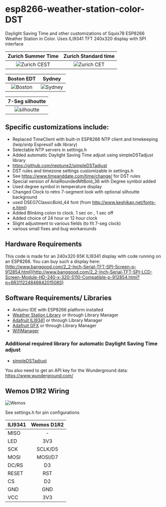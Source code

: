 # esp8266-weather-station-color-DST

Daylight Saving Time and other customizations of Squix78 ESP8266 Weather Station in Color.
Uses ILI9341 TFT 240x320 display with SPI interface

| Zurich Summer Time | Zurich Standard time |
|:------:|:------:|
| ![Zurich CEST](https://github.com/neptune2/esp8266-weather-station-color-DST/raw/master/resources/Zurich_CEST.jpg) | ![Zurich CET](https://github.com/neptune2/esp8266-weather-station-color-DST/raw/master/resources/Zurich_CET.jpg) | 

| Boston EDT | Sydney |
|:------:|:------:|
| ![Boston](https://github.com/neptune2/esp8266-weather-station-color-DST/raw/master/resources/Boston_EDT.jpg) | ![Sydney](https://github.com/neptune2/esp8266-weather-station-color-DST/raw/master/resources/Sydney.jpg) |

| 7-Seg silhoutte |
|:---------------:|
| ![silhoutte](https://github.com/neptune2/esp8266-weather-station-color-DST/raw/master/resources/7seg_silhoutte.jpg) |

## Specific customizations include:

* Replaced TimeClient with built-in ESP8266 NTP client and timekeeping (lwip/sntp Espressif sdk library)
 * Selectable NTP servers in settings.h
* Added automatic Daylight Saving Time adjust using simpleDSTadjust library
 * https://github.com/neptune2/simpleDSTadjust
 * DST rules and timezone settings customizable in settings.h
 * See https://www.timeanddate.com/time/change/ for DST rules
* Special version of ArialRoundedMtBold_36 with Degree symbol added
 * Used degree symbol in temperature display
* Changed Clock to retro 7-segment look with optional silhoutte background
 * used DSEG7ClassicBold_44 font (from http://www.keshikan.net/fonts-e.html)
* Added Blinking colon to clock. 1 sec on , 1 sec off
* Added choice of 24 hour or 12 hour clock
* Slight adjustment to various fields (to fit 7-seg clock)
* various small fixes and bug workarounds


## Hardware Requirements

This code is made for an 240x320 65K ILI9341 display with code running on an ESP8266.
You can buy such a display here: 
[http://www.banggood.com/2_2-Inch-Serial-TFT-SPI-Screen-p-912854.html](http://www.banggood.com/2_2-Inch-Serial-TFT-SPI-LCD-Screen-Module-HD-240-x-320-5110-Compatible-p-912854.html?p=6R31122484684201508S)

## Software Requirements/ Libraries

* Arduino IDE with ESP8266 platform installed
* [Weather Station Library](https://github.com/squix78/esp8266-weather-station) or through Library Manager
* [Adafruit ILI9341](https://github.com/adafruit/Adafruit_ILI9341) or through Library Manager
* [Adafruit GFX](https://github.com/adafruit/Adafruit-GFX-Library) or through Library Manager
* [WifiManager](https://github.com/tzapu/WiFiManager)

### Additional required library for automatic Daylight Saving Time adjust
* [simpleDSTadjust](https://github.com/neptune2/simpleDSTadjust)

You also need to get an API key for the Wunderground data: https://www.wunderground.com/

## Wemos D1R2 Wiring
![Wemos](https://github.com/neptune2/esp8266-weather-station-color-DST/raw/master/resources/wemos.jpg)

See settings.h for pin configurations

| ILI9341       | Wemos D1R2    |
| ------------- |:-------------:| 
| MISO          | -             | 
| LED           | 3V3           | 
| SCK           | SCLK/D5       | 
| MOSI          | MOSI/D7       |
| DC/RS         | D3            |
| RESET         | RST           |
| CS            | D2            |
| GND           | GND           |
| VCC           | 3V3           |

